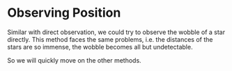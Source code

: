 # Observing Position
Similar with direct observation, we could try to observe the wobble of a star
directly. This method faces the same problems, i.e. the distances of the stars
are so immense, the wobble becomes all but undetectable.

So we will quickly move on the other methods.
